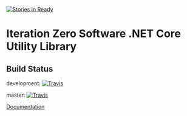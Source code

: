 [![Stories in Ready](https://badge.waffle.io/iteration-zero/dotnet.core.png?label=ready&title=Ready)](https://waffle.io/iteration-zero/dotnet.core)
# Iteration Zero Software .NET Core Utility Library

## Build Status

development: [![Travis](https://api.travis-ci.org/iteration-zero/dotnet.core.svg?branch=development)](https://travis-ci.org/iteration-zero/dotnet.core/)

master: [![Travis](https://api.travis-ci.org/iteration-zero/dotnet.core.svg?branch=master)](https://travis-ci.org/iteration-zero/dotnet.core/)

[Documentation](https://iteration-zero.github.io/dotnet.core/)
